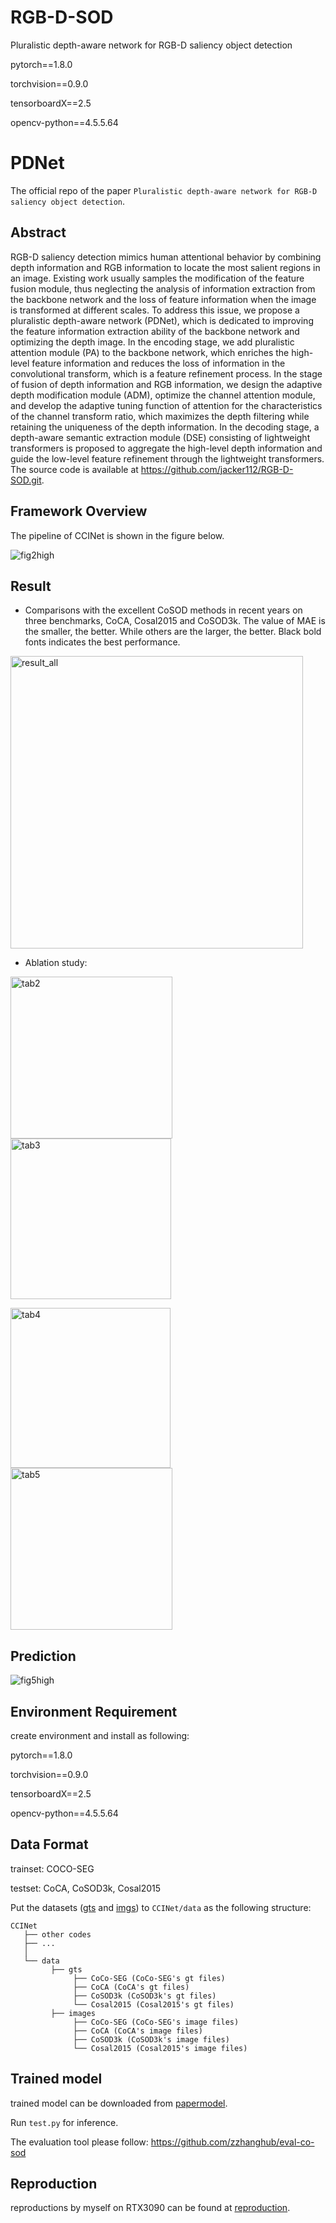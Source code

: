 # RGB-D-SOD
Pluralistic depth-aware network for RGB-D saliency object detection

pytorch==1.8.0

torchvision==0.9.0

tensorboardX==2.5

opencv-python==4.5.5.64

# PDNet

The official repo of the paper `Pluralistic depth-aware network for RGB-D saliency object detection`.

## Abstract

RGB-D saliency detection mimics human attentional behavior by combining depth information and RGB information to locate the most salient regions in an image. Existing work usually samples the modification of the feature fusion module, thus neglecting the analysis of information extraction from the backbone network and the loss of feature information when the image is transformed at different scales. To address this issue, we propose a pluralistic depth-aware network (PDNet), which is dedicated to improving the feature information extraction ability of the backbone network and optimizing the depth image. In the encoding stage, we add pluralistic attention module (PA) to the backbone network, which enriches the high-level feature information and reduces the loss of information in the convolutional transform, which is a feature refinement process. In the stage of fusion of depth information and RGB information, we design the adaptive depth modification module (ADM), optimize the channel attention module, and develop the adaptive tuning function of attention for the characteristics of the channel transform ratio, which maximizes the depth filtering while retaining the uniqueness of the depth information. In the decoding stage, a depth-aware semantic extraction module (DSE) consisting of lightweight transformers is proposed to aggregate the high-level depth information and guide the low-level feature refinement through the lightweight transformers. The source code is available at https://github.com/jacker112/RGB-D-SOD.git.

## Framework Overview

The pipeline of CCINet is shown in the figure below.

![fig2high](https://github.com/JoeLAL24/CCINet/assets/100739402/a3ce45c1-dfa6-43ad-bff2-af3a855a1fc7)


## Result

- Comparisons with the excellent CoSOD methods in recent years on three benchmarks, CoCA, Cosal2015 and CoSOD3k. The value of MAE is the smaller, the better. While others are the larger, the better. Black bold fonts indicates the best performance.

<img width="468" alt="result_all" src="https://github.com/JoeLAL24/CCINet/assets/100739402/a4688225-8bd5-483a-976c-b30706a07e63">

- Ablation study:

<img width="259" alt="tab2" src="https://github.com/JoeLAL24/CCINet/assets/100739402/3ae56ddb-da40-423c-8afb-9d353346ba80"> <img width="257" alt="tab3" src="https://github.com/JoeLAL24/CCINet/assets/100739402/14c8a49c-e8fe-4546-a605-53beaccf1e7a">

<img width="256" alt="tab4" src="https://github.com/JoeLAL24/CCINet/assets/100739402/3c0bcb22-c82e-4b53-9f38-f70663efc576"> <img width="259" alt="tab5" src="https://github.com/JoeLAL24/CCINet/assets/100739402/3087f007-5eef-4835-a6ab-f9cbbe2b4cff">

## Prediction

![fig5high](https://github.com/JoeLAL24/CCINet/assets/100739402/706d4e35-fcd9-4bb2-8fbf-9781fade913c)

## Environment Requirement

create environment and install as following: 


pytorch==1.8.0

torchvision==0.9.0

tensorboardX==2.5

opencv-python==4.5.5.64

## Data Format

trainset: COCO-SEG

testset: CoCA, CoSOD3k, Cosal2015

Put the datasets ([gts](https://pan.baidu.com/s/1A0cklgxqK2yPtYI7GNY62Q?pwd=7xo7) and [imgs](https://pan.baidu.com/s/1Bf3HfdDWMiV4MIaHu2MJQQ?pwd=scub)) to `CCINet/data` as the following structure:

```
CCINet
   ├── other codes
   ├── ...
   │ 
   └── data
         ├── gts
              ├── CoCo-SEG (CoCo-SEG's gt files)
         	  ├── CoCA (CoCA's gt files)
              ├── CoSOD3k (CoSOD3k's gt files)
              └── Cosal2015 (Cosal2015's gt files)
         ├── images
              ├── CoCo-SEG (CoCo-SEG's image files)
         	  ├── CoCA (CoCA's image files)
              ├── CoSOD3k (CoSOD3k's image files)
              └── Cosal2015 (Cosal2015's image files)
```

## Trained model

trained model can be downloaded from [papermodel](https://pan.baidu.com/s/1R-isw86_4UrCGNo2T2ubSg?pwd=koy2).

Run `test.py` for inference.

The evaluation tool please follow: https://github.com/zzhanghub/eval-co-sod

## Reproduction

reproductions by myself on RTX3090 can be found at [reproduction](https://pan.baidu.com/s/1R-isw86_4UrCGNo2T2ubSg?pwd=koy2).
